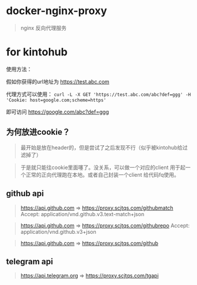 # docker-nginx-proxy

> nginx 反向代理服务

# for kintohub
使用方法：

假如你获得的url地址为  https://test.abc.com

代理方式可以使用： `curl -L -X GET 'https://test.abc.com/abc?def=ggg' -H 'Cookie: host=google.com;scheme=https'`

即可访问 https://google.com/abc?def=ggg

## 为何放进cookie？

> 最开始是放在header的，但是尝试了之后发现不行（似乎被kintohub给过滤掉了）

> 于是就只能往cookie里面噻了。没关系，可以做一个对应的client 用于起一个正常的正向代理跑在本地。或者自己封装一个client 给代码fq使用。


## github api

> https://api.github.com => https://proxy.scjtqs.com/githubmatch    Accept: application/vnd.github.v3.text-match+json

> https://api.github.com => https://proxy.scjtqs.com/githubrepo   Accept: application/vnd.github.v3+json

> https://api.github.com => https://proxy.scjtqs.com/github 

## telegram api

> https://api.telegram.org => https://proxy.scjtqs.com/tgapi